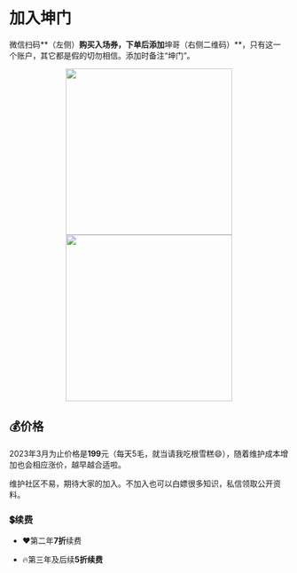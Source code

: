 # 加入坤门

微信扫码**（左侧）**购买入场券，下单后添加**坤哥（右侧二维码）**，只有这一个账户，其它都是假的切勿相信。添加时备注“坤门”。

<div>
    <center>
        <img style="height 300px; width: 300px;" src="https://static.sechelper.com/img/qrcode/10000018910900.jpg"/>
    	<img style="height 300px; width: 300px;" src="https://static.sechelper.com/img/qrcode/%E8%AF%BE%E4%BB%B6.png"/>
    </center>
</div>


## 💰价格

2023年3月为止价格是**199**元（每天5毛，就当请我吃根雪糕😄），随着维护成本增加也会相应涨价，越早越合适啦。

维护社区不易，期待大家的加入。不加入也可以白嫖很多知识，私信领取公开资料。

### 💲续费

- ❤️第二年**7折**续费

- 🔥第三年及后续**5折续费**
